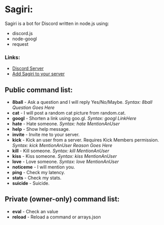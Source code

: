 # Sagiri:

Sagiri is a bot for Discord written in node.js using:

  - discord.js
  - node-googl
  - request

### Links:

- [Discord Server](https://discord.gg/rh6SEuS)
- [Add Sagiri to your server](https://discordapp.com/oauth2/authorize?client_id=348020544358055937&scope=bot&permissions=363530)

## Public command list:

- **8ball** - Ask a question and I will reply Yes/No/Maybe. *Syntax: 8ball Question Goes Here*
- **cat** - I will post a random cat picture from random.cat.
- **googl** - Shorten a link using goo.gl. *Syntax: googl LinkHere*
- **hate** - Hate someone. *Syntax: hate MentionAnUser*
- **help** - Show help message.
- **invite** - Invite me to your server.
- **kick** - Kick an user from a server. Requires Kick Members permission. *Syntax: kick MentionAnUser Reason Goes Here*
- **kill** - Kill someone. *Syntax: kill MentionAnUser*
- **kiss** - Kiss someone. *Syntax: kiss MentionAnUser*
- **love** - Love someone. *Syntax: love MentionAnUser*
- **noticeme** - I will mention you.
- **ping** - Check my latency.
-  **stats** - Check my stats.
- **suicide** - Suicide.

## Private (owner-only) command list:

- **eval** - Check an value 
- **reload** - Reload a command or arrays.json